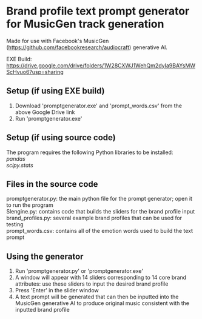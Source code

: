 # Brand profile text prompt generator for MusicGen track generation

Made for use with Facebook's MusicGen (https://github.com/facebookresearch/audiocraft) generative AI.

EXE Build: https://drive.google.com/drive/folders/1W28CXWJ1WehQm2dyIa9BAYsMWScHvuo6?usp=sharing 

## **Setup (if using EXE build)**
  1. Download 'promptgenerator.exe' and 'prompt_words.csv' from the above Google Drive link
  2. Run 'promptgenerator.exe'

## **Setup (if using source code)**

The program requires the following Python libraries to be installed:\
_pandas_\
_scipy.stats_

## **Files in the source code**
  
promptgenerator.py: the main python file for the prompt generator; open it to run the program\
Slengine.py: contains code that builds the sliders for the brand profile input\
brand_profiles.py: several example brand profiles that can be used for testing\
prompt_words.csv: contains all of the emotion words used to build the text prompt

## **Using the generator**

1. Run 'promptgenerator.py' or 'promptgenerator.exe'
2. A window will appear with 14 sliders corresponding to 14 core brand attributes: use these sliders to input the desired brand profile
3. Press 'Enter' in the slider window
4. A text prompt will be generated that can then be inputted into the MusicGen generative AI to produce original music consistent with the inputted brand profile
